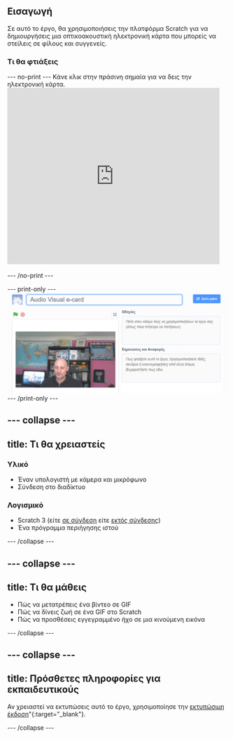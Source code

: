 ## Εισαγωγή

Σε αυτό το έργο, θα χρησιμοποιήσεις την πλατφόρμα Scratch για να δημιουργήσεις μια οπτικοακουστική ηλεκτρονική κάρτα που μπορείς να στείλεις σε φίλους και συγγενείς.

### Τι θα φτιάξεις

--- no-print --- Κάνε κλικ στην πράσινη σημαία για να δεις την ηλεκτρονική κάρτα. <iframe src="https://scratch.mit.edu/projects/419313682/embed" allowtransparency="true" width="485" height="402" frameborder="0" scrolling="no" allowfullscreen></iframe>

--- /no-print ---

--- print-only --- ![Complete project](images/showcase_static.png) --- /print-only ---

--- collapse ---
---
title: Τι θα χρειαστείς
---
### Υλικό

- Έναν υπολογιστή με κάμερα και μικρόφωνο
- Σύνδεση στο διαδίκτυο

### Λογισμικό

- Scratch 3 (είτε [σε σύνδεση](http://rpf.io/scratchon) είτε [εκτός σύνδεσης](http://rpf.io/scratchoff))
- Ένα πρόγραμμα περιήγησης ιστού

--- /collapse ---

--- collapse ---
---
title: Τι θα μάθεις
---

- Πώς να μετατρέπεις ένα βίντεο σε GIF
- Πώς να δίνεις ζωή σε ένα GIF στο Scratch
- Πώς να προσθέσεις εγγεγραμμένο ήχο σε μια κινούμενη εικόνα

--- /collapse ---

--- collapse ---
---
title: Πρόσθετες πληροφορίες για εκπαιδευτικούς
---

Αν χρειαστεί να εκτυπώσεις αυτό το έργο, χρησιμοποίησε την [εκτυπώσιμη έκδοση](https://projects.raspberrypi.org/en/projects/av-e-card/print)"{:target="_blank"}.

--- /collapse ---
